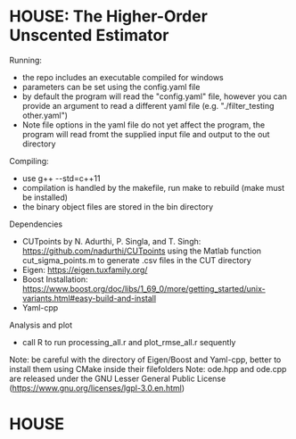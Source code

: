 # HOUSE: The Higher-Order Unscented Estimator

Running:
 - the repo includes an executable compiled for windows
 - parameters can be set using the config.yaml file
 - by default the program will read the "config.yaml" file, however
   you can provide an argument to read a different yaml file (e.g. "./filter_testing other.yaml")
 - Note file options in the yaml file do not yet affect the program, the program will read fromt the supplied
   input file and output to the out directory

Compiling:
 - use g++ --std=c++11
 - compilation is handled by the makefile, run make to rebuild (make must be installed)
 - the binary object files are stored in the bin directory

Dependencies
 - CUTpoints by N. Adurthi, P. Singla, and T. Singh: https://github.com/nadurthi/CUTpoints using the Matlab function cut_sigma_points.m to generate .csv files in the CUT directory
 - Eigen: https://eigen.tuxfamily.org/
 - Boost Installation: https://www.boost.org/doc/libs/1_69_0/more/getting_started/unix-variants.html#easy-build-and-install
 - Yaml-cpp

 Analysis and plot
 - call R to run processing_all.r and plot_rmse_all.r sequently

Note: be careful with the directory of Eigen/Boost and Yaml-cpp, better to install them using CMake inside their filefolders
Note: ode.hpp and ode.cpp are released under the GNU Lesser General Public License
(https://www.gnu.org/licenses/lgpl-3.0.en.html)  


# HOUSE
